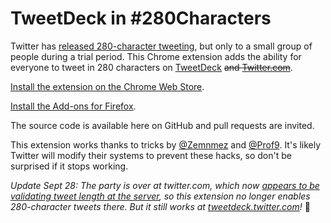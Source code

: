 # TweetDeck in #280Characters

Twitter has [released 280-character tweeting](https://blog.twitter.com/official/en_us/topics/product/2017/Giving-you-more-characters-to-express-yourself.html), but only to a small group of people during a trial period. This Chrome extension adds the ability for everyone to tweet in 280 characters on [TweetDeck](https://tweetdeck.twitter.com/) ~~and [Twitter.com](https://twitter.com/)~~.

[Install the extension on the Chrome Web Store](https://chrome.google.com/webstore/detail/twitter-and-tweetdeck-in/bjihepmioccbfbkdcniidckifnkagbmp).

[Install the Add-ons for Firefox](https://addons.mozilla.org/firefox/addon/tweetdeck-280/).

The source code is available here on GitHub and pull requests are invited.

This extension works thanks to tricks by [@Zemnmez](https://twitter.com/Zemnmez/status/912876877391335424) and [@Prof9](https://twitter.com/Prof9/status/912859110776950784). It's likely Twitter will modify their systems to prevent these hacks, so don't be surprised if it stops working.

*Update Sept 28: The party is over at twitter.com, which now [appears to be validating tweet length at the server](https://github.com/quinncomendant/280Characters/issues/2), so this extension no longer enables 280-character tweets there. But it still works at [tweetdeck.twitter.com](https://tweetdeck.twitter.com/)!* 🎉
